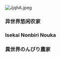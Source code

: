 ![JjqhA.jpeg](https://i.328888.xyz/2023/03/15/JjqhA.jpeg)

### 异世界悠闲农家
### Isekai Nonbiri Nouka
### 異世界のんびり農家

